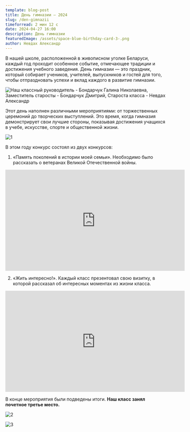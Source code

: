 ```yaml
---
template: blog-post
title: День гимназии — 2024
slug: /den-gimnazii
timeforread: 2 мин 12 с
date: 2024-04-27 16:00
description: День гимназии
featuredImage: /assets/space-blue-birthday-card-3-.png
author: Невдах Александр
---
```

В нашей школе, расположенной в живописном уголке Беларуси, каждый год проходит особенное событие, отмечающее традиции и достижения учебного заведения. День гимназии — это праздник, который собирает учеников, учителей, выпускников и гостей для того, чтобы отпраздновать успехи и вклад каждого в развитие гимназии. 

![Наш классный руководитель - Бондарчук Галина Николаевна, Заместитель старосты - Бондарчук Дмитрий, Староста класса - Невдах Александр ](/assets/dsc_5314.jpg "Наш классный руководитель - Бондарчук Галина Николаевна, Заместитель старосты - Бондарчук Дмитрий, Староста класса - Невдах Александр (Слево направо)")

Этот день наполнен различными мероприятиями: от торжественных церемоний до творческих выступлений. Это время, когда гимназия демонстрирует свои лучшие стороны, показывая достижения учащихся в учебе, искусстве, спорте и общественной жизни.

![1](/assets/dsc_5101.jpg "1")

В﻿ этом году конкурс состоял из двух конкурсов:

1. «Память поколений в истории моей семьи». Необходимо было рассказать о ветеранах Великой Отечественной войны.

<iframe width="560" height="315" src="https://www.youtube.com/embed/ULVhgYd72uc?si=IOn9Jgn_TdV2nX9M" title="YouTube video player" frameborder="0" allow="accelerometer; autoplay; clipboard-write; encrypted-media; gyroscope; picture-in-picture; web-share" referrerpolicy="strict-origin-when-cross-origin" allowfullscreen></iframe>

2. «﻿Жить интересно!». Каждый класс презентовал свою визитку, в которой рассказал об интересных моментах из жизни класса.

<iframe width="560" height="315" src="https://www.youtube.com/embed/68LAuZ8DElc?si=HAmwojCoLIkcVtID" title="YouTube video player" frameborder="0" allow="accelerometer; autoplay; clipboard-write; encrypted-media; gyroscope; picture-in-picture; web-share" referrerpolicy="strict-origin-when-cross-origin" allowfullscreen></iframe>

В﻿ конце мероприятия были подведены итоги. **Наш класс занял почетное третье место.**

![2](/assets/dsc_5348.jpg "2")

![3](/assets/dsc_5351.jpg "3")